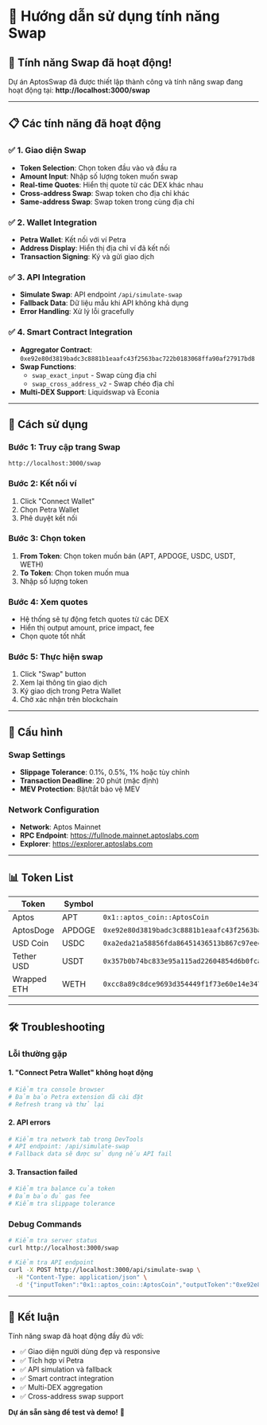 # 🔄 Hướng dẫn sử dụng tính năng Swap

## 🎯 **Tính năng Swap đã hoạt động!**

Dự án AptosSwap đã được thiết lập thành công và tính năng swap đang hoạt động tại: **http://localhost:3000/swap**

---

## 📋 **Các tính năng đã hoạt động**

### **✅ 1. Giao diện Swap**
- **Token Selection**: Chọn token đầu vào và đầu ra
- **Amount Input**: Nhập số lượng token muốn swap
- **Real-time Quotes**: Hiển thị quote từ các DEX khác nhau
- **Cross-address Swap**: Swap token cho địa chỉ khác
- **Same-address Swap**: Swap token trong cùng địa chỉ

### **✅ 2. Wallet Integration**
- **Petra Wallet**: Kết nối với ví Petra
- **Address Display**: Hiển thị địa chỉ ví đã kết nối
- **Transaction Signing**: Ký và gửi giao dịch

### **✅ 3. API Integration**
- **Simulate Swap**: API endpoint `/api/simulate-swap`
- **Fallback Data**: Dữ liệu mẫu khi API không khả dụng
- **Error Handling**: Xử lý lỗi gracefully

### **✅ 4. Smart Contract Integration**
- **Aggregator Contract**: `0xe92e80d3819badc3c8881b1eaafc43f2563bac722b0183068ffa90af27917bd8`
- **Swap Functions**: 
  - `swap_exact_input` - Swap cùng địa chỉ
  - `swap_cross_address_v2` - Swap chéo địa chỉ
- **Multi-DEX Support**: Liquidswap và Econia

---

## 🚀 **Cách sử dụng**

### **Bước 1: Truy cập trang Swap**
```
http://localhost:3000/swap
```

### **Bước 2: Kết nối ví**
1. Click "Connect Wallet"
2. Chọn Petra Wallet
3. Phê duyệt kết nối

### **Bước 3: Chọn token**
1. **From Token**: Chọn token muốn bán (APT, APDOGE, USDC, USDT, WETH)
2. **To Token**: Chọn token muốn mua
3. Nhập số lượng token

### **Bước 4: Xem quotes**
- Hệ thống sẽ tự động fetch quotes từ các DEX
- Hiển thị output amount, price impact, fee
- Chọn quote tốt nhất

### **Bước 5: Thực hiện swap**
1. Click "Swap" button
2. Xem lại thông tin giao dịch
3. Ký giao dịch trong Petra Wallet
4. Chờ xác nhận trên blockchain

---

## 🔧 **Cấu hình**

### **Swap Settings**
- **Slippage Tolerance**: 0.1%, 0.5%, 1% hoặc tùy chỉnh
- **Transaction Deadline**: 20 phút (mặc định)
- **MEV Protection**: Bật/tắt bảo vệ MEV

### **Network Configuration**
- **Network**: Aptos Mainnet
- **RPC Endpoint**: https://fullnode.mainnet.aptoslabs.com
- **Explorer**: https://explorer.aptoslabs.com

---

## 📊 **Token List**

| Token | Symbol | Address | Decimals |
|-------|--------|---------|----------|
| Aptos | APT | `0x1::aptos_coin::AptosCoin` | 8 |
| AptosDoge | APDOGE | `0xe92e80d3819badc3c8881b1eaafc43f2563bac722b0183068ffa90af27917bd8::aptosdoge::AptosDoge` | 8 |
| USD Coin | USDC | `0xa2eda21a58856fda86451436513b867c97eecb4ba099da5775520e0f7492e852::coin::T` | 6 |
| Tether USD | USDT | `0x357b0b74bc833e95a115ad22604854d6b0fca151cecd94111770e5d6ffc9dc2b::coin::T` | 6 |
| Wrapped ETH | WETH | `0xcc8a89c8dce9693d354449f1f73e60e14e347417854f029db5bc8e7454008abb::coin::T` | 8 |

---

## 🛠️ **Troubleshooting**

### **Lỗi thường gặp**

#### **1. "Connect Petra Wallet" không hoạt động**
```bash
# Kiểm tra console browser
# Đảm bảo Petra extension đã cài đặt
# Refresh trang và thử lại
```

#### **2. API errors**
```bash
# Kiểm tra network tab trong DevTools
# API endpoint: /api/simulate-swap
# Fallback data sẽ được sử dụng nếu API fail
```

#### **3. Transaction failed**
```bash
# Kiểm tra balance của token
# Đảm bảo đủ gas fee
# Kiểm tra slippage tolerance
```

### **Debug Commands**
```bash
# Kiểm tra server status
curl http://localhost:3000/swap

# Kiểm tra API endpoint
curl -X POST http://localhost:3000/api/simulate-swap \
  -H "Content-Type: application/json" \
  -d '{"inputToken":"0x1::aptos_coin::AptosCoin","outputToken":"0xe92e80d3819badc3c8881b1eaafc43f2563bac722b0183068ffa90af27917bd8::aptosdoge::AptosDoge","inputAmount":"100000000"}'
```

---

## 🎉 **Kết luận**

Tính năng swap đã hoạt động đầy đủ với:
- ✅ Giao diện người dùng đẹp và responsive
- ✅ Tích hợp ví Petra
- ✅ API simulation và fallback
- ✅ Smart contract integration
- ✅ Multi-DEX aggregation
- ✅ Cross-address swap support

**Dự án sẵn sàng để test và demo!** 🚀 